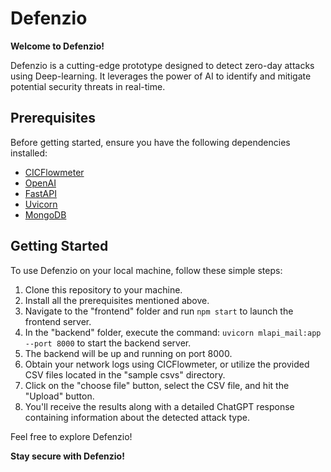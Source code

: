 # Defenzio

**Welcome to Defenzio!**

Defenzio is a cutting-edge prototype designed to detect zero-day attacks using Deep-learning. It leverages the power of AI to identify and mitigate potential security threats in real-time.

## Prerequisites

Before getting started, ensure you have the following dependencies installed:

- [CICFlowmeter](https://github.com/ISCX/CICFlowMeter)
- [OpenAI](https://github.com/openai)
- [FastAPI](https://github.com/tiangolo/fastapi)
- [Uvicorn](https://www.uvicorn.org/)
- [MongoDB](https://www.mongodb.com/)

## Getting Started

To use Defenzio on your local machine, follow these simple steps:

1. Clone this repository to your machine.
2. Install all the prerequisites mentioned above.
3. Navigate to the "frontend" folder and run `npm start` to launch the frontend server.
4. In the "backend" folder, execute the command: `uvicorn mlapi_mail:app --port 8000` to start the backend server.
5. The backend will be up and running on port 8000.
6. Obtain your network logs using CICFlowmeter, or utilize the provided CSV files located in the "sample csvs" directory.
7. Click on the "choose file" button, select the CSV file, and hit the "Upload" button.
8. You'll receive the results along with a detailed ChatGPT response containing information about the detected attack type.

Feel free to explore Defenzio!

**Stay secure with Defenzio!**